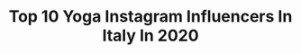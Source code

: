 ---
title: Top 10 Yoga Instagram Influencers In Italy In 2020
description: >-
  Find top yoga Instagram influencers in Italy in 2020. Most popular hashtags: #iorestoacasa #staypositive #yogagirl #yogaitalia.
platform: Instagram
profiles:
  - username: "siledona"
    fullname: >-
      Sile
    location: "Italy"
    followers: 15369
    engagement: 1625
    commentsToLikes: 0.562798
    id: ck13byiddxrgy0i1987nbvc01
    verified: false
    hashtags: "#byechristmas, #lombardia, #prayforitaly, #favplace"
  - username: "robertamigliarese"
    fullname: >-
      Roberta Migliarese
    location: "Italy"
    followers: 25945
    engagement: 262
    commentsToLikes: 0.124891
    id: ck5zqu73tvate0i14ddn7lqkg
    verified: false
    hashtags: "#merrychristmas2019, #yogachallenges, #yogawear, #yogavideo"
  - username: "jesscampoli"
    fullname: >-
      Jessica campoli 🌸
    location: "Italy"
    followers: 8069
    engagement: 574
    commentsToLikes: 0.273707
    id: ck8tbktdxw1920j78vqw24wqt
    verified: false
    hashtags: "#shootingphoto, #boudoir, #gymhome, #honeymoon"
  - username: "claudia__casanova"
    fullname: >-
      Claudia Casanova ♥
    location: "Italy"
    followers: 67436
    engagement: 321
    commentsToLikes: 0.031880
    id: ck5hph094rcft0i11qhz6jnrd
    verified: false
    hashtags: "#uttanasana, #primavera, #gioco, #sirsasana"
  - username: "tamaraduarteofficial"
    fullname: >-
      TAMARA DUARTE
    location: "Italy"
    followers: 24260
    engagement: 650
    commentsToLikes: 0.022523
    id: ck55m98cr3hkq0i118eap52rj
    verified: true
    hashtags: "#pregnantbelly, #toronto, #danielwellington, #happyvalentinesday"
  - username: "michelacoppaofficial"
    fullname: >-
      Michela Coppa Official
    location: "Italy"
    followers: 230566
    engagement: 208
    commentsToLikes: 0.025754
    id: ck0ttles4393w0i19d24wh59l
    verified: true
    hashtags: "#saturday, #makeup, #workout, #chitarra"
  - username: "denisedellagiacoma"
    fullname: >-
      Denise Dellagiacoma
    location: "Italy"
    followers: 77100
    engagement: 238
    commentsToLikes: 0.024769
    id: ck139w7yfnfdg0i19yanmpx78
    verified: false
    hashtags: "#myquarantine, #meditation, #vinyasayoga, #adal"
  - username: "heidi.from.the.mountains"
    fullname: >-
      Heidi Messner
    location: "Italy"
    followers: 61351
    engagement: 750
    commentsToLikes: 0.011322
    id: ck0u8yxgs8n3m0i19yk6itktw
    verified: false
    hashtags: "#runninggirl, #sports, #mountainlover, #skiing"
  - username: "giannisarracino"
    fullname: >-
      Gianni ※
    location: "Italy"
    followers: 21603
    engagement: 221
    commentsToLikes: 0.031439
    id: ck0vv7up4nxgs0i191sdzl5x5
    verified: false
    hashtags: "#travecouples, #yogaworld, #themonkwhosoldhisferrari, #maldives"
  - username: "stefyogi234"
    fullname: >-
      Stef Menga | Yoga, Run, Energy
    location: "Italy"
    followers: 25958
    engagement: 149
    commentsToLikes: 0.054117
    id: ck6turk96hzw20j71vhlmtzb0
    verified: false
    hashtags: "#stayactive, #fathersday, #yogaforall, #runnermodel"
---